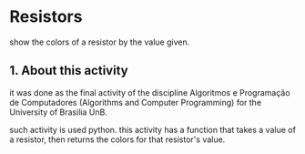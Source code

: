 # Resistors
show the colors of a resistor by the value given.

## 1. About this activity
it was done as the final activity of the discipline Algoritmos e Programação de Computadores (Algorithms and Computer Programming) for the University of Brasilia UnB.

such activity is used python. this activity has a function that takes a value of a resistor, then returns the colors for that resistor's value.

